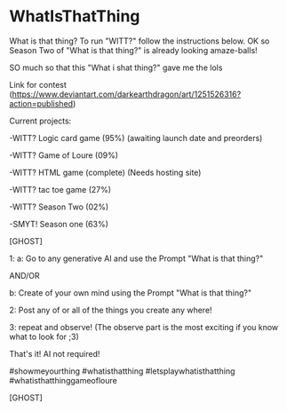  # WhatIsThatThing
 What is that thing? To run "WITT?" follow the instructions below. 
 OK so Season Two of "What is that thing?" is already looking amaze-balls! 

 SO much so that this "What i shat thing?" gave me the lols 

 Link for contest (https://www.deviantart.com/darkearthdragon/art/1251526316?action=published)

 Current projects: 
 
-WITT? Logic card game (95%) (awaiting launch date and preorders) 

-WITT? Game of Loure (09%) 

-WITT? HTML game (complete) (Needs hosting site) 

-WITT? tac toe game (27%) 

-WITT? Season Two (02%) 

-SMYT! Season one (63%) 

 [GHOST] 

 1: a: Go to any generative AI and use the Prompt "What is that thing?" 
 
 AND/OR 
 
 b: Create of your own mind using the Prompt "What is that thing?" 
 
 2: Post any of or all of the things you create any where! 
 
 3: repeat and observe! (The observe part is the most exciting if you know what to look for ;3) 
 
 That's it! AI not required!  
 
 #showmeyourthing #whatisthatthing #letsplaywhatisthatthing #whatisthatthinggameofloure 
 
 [GHOST]
